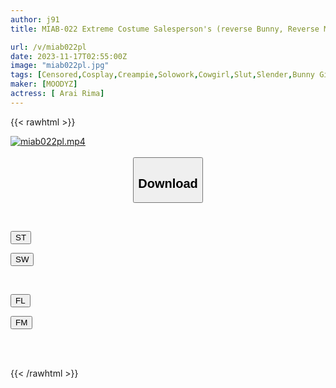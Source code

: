 ```yaml
---
author: j91
title: MIAB-022 Extreme Costume Salesperson's (reverse Bunny, Reverse Maid, Etc.) Exhibitionist And Seduction Sales Technique Rima Arai

url: /v/miab022pl
date: 2023-11-17T02:55:00Z
image: "miab022pl.jpg"
tags: [Censored,Cosplay,Creampie,Solowork,Cowgirl,Slut,Slender,Bunny Girl	 ]
maker: [MOODYZ]
actress: [ Arai Rima]
---
```



{{< rawhtml >}}

<div class="video" data-videoid="D2QGDx03bxhB83">
    <a href="javascript:;">
        <img src="https://my.j91.asia/v/miab022pl/miab022pl.jpg" width="WIDTH" height="HEIGHT" alt="miab022pl.mp4" loading="lazy">
    </a>
</div>

<script type="text/javascript" src="https://j91.asia/asset/on-demand-st.js"></script>

<br>
  <link rel="stylesheet" href="https://j91.asia/asset/bs5.css">
  
  <center>
  <button class="btn btn-primary" type="button" data-bs-toggle="collapse" data-bs-target=".multi-collapse" aria-expanded="false" aria-controls="multiCollapseExample1 multiCollapseExample2"><h2>Download</h2></button></center>
</p>
<div class="row">
  <div class="col">
    <div class="collapse multi-collapse" id="multiCollapseExample1">
      <div class="card card-body">
	      	      <br>
<div class="buttons">  
<p><a href="https://streamtape.to/v/D2QGDx03bxhB83" target="_blank"><button class="btn-hover color-3"><i class="fa fa-download"></i> ST</button></a></p>
<p><a href="https://sfastwish.com/er1g9ua96z8r" target="_blank"><button class="btn-hover color-2"><i class="fa fa-download"></i> SW</button></a></p></div>
    </div>
  </div>
</div>
  <div class="col">
    <div class="collapse multi-collapse" id="multiCollapseExample2">
      <div class="card card-body">
	      <br>
<div class="buttons">
<p><a href="javascript:;" target="_blank"><button class="btn-hover color-9"><i class="fa fa-download"></i> FL</button></a></p>
<p><a href="javascript:;" target="_blank"><button class="btn-hover color-8"><i class="fa fa-download"></i> FM</button></a></p></div>
<br><br>
      </div>
    </div>
  </div>
</div>

{{< /rawhtml >}}
